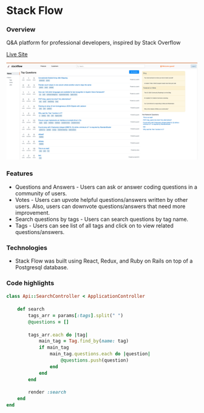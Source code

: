 # Stack Flow

### Overview

Q&A platform for professional developers, inspired by Stack Overflow

[Live Site](https://stack-flow.herokuapp.com/)

![](https://github.com/sushilt553/Stack-Flow/blob/master/app/assets/images/stack-flow-homepage.png)

### Features

* Questions and Answers - Users can ask or answer coding questions in a community of users.
* Votes - Users can upvote helpful questions/answers written by other users. Also, users can downvote questions/answers that need more improvement.
* Search questions by tags - Users can search questions by tag name.
* Tags - Users can see list of all tags and click on to view related questions/answers.

### Technologies

* Stack Flow was built using React, Redux, and Ruby on Rails on top of a Postgresql database.

### Code highlights


```ruby
class Api::SearchController < ApplicationController

    def search
        tags_arr = params[:tags].split(" ")
        @questions = []

        tags_arr.each do |tag|
            main_tag = Tag.find_by(name: tag)
            if main_tag
                main_tag.questions.each do |question|
                    @questions.push(question)
                end
            end
        end

        render :search
    end
end
```
